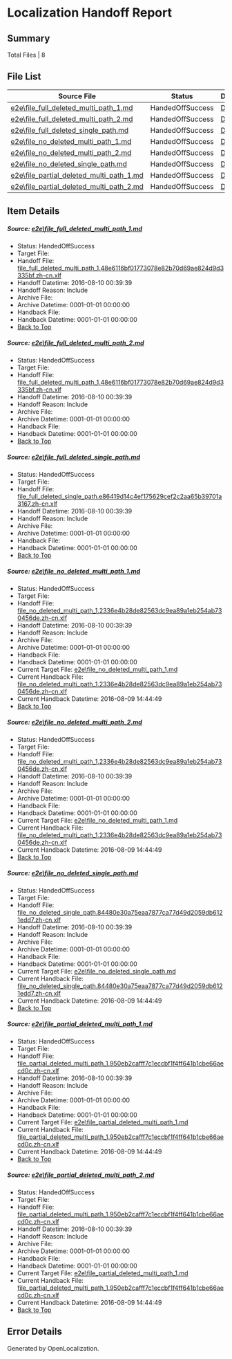 # <a name='report-top'></a> Localization Handoff Report

## Summary
 Total Files | 8

## File List
 Source File | Status | Details 
 ----------- | ------ | ------- 
 [e2e\file_full_deleted_multi_path_1.md](https://github.com/OpenLocalizationTestOrg/oltest/blob/e2e91e9933c97b6b6477ad2547eae224567a9ca8/e2e/file_full_deleted_multi_path_1.md) | HandedOffSuccess | [Details](#9b8400fd4d0a4dbc3f7f1ebfa42e46172e7db0b01)
 [e2e\file_full_deleted_multi_path_2.md](https://github.com/OpenLocalizationTestOrg/oltest/blob/e2e91e9933c97b6b6477ad2547eae224567a9ca8/e2e/file_full_deleted_multi_path_2.md) | HandedOffSuccess | [Details](#9b8400fd4d0a4dbc3f7f1ebfa42e46172e7db0b02)
 [e2e\file_full_deleted_single_path.md](https://github.com/OpenLocalizationTestOrg/oltest/blob/e2e91e9933c97b6b6477ad2547eae224567a9ca8/e2e/file_full_deleted_single_path.md) | HandedOffSuccess | [Details](#b83bbb8324eca87692b703a4a26be2fd8bd08d1a3)
 [e2e\file_no_deleted_multi_path_1.md](https://github.com/OpenLocalizationTestOrg/oltest/blob/e2e91e9933c97b6b6477ad2547eae224567a9ca8/e2e/file_no_deleted_multi_path_1.md) | HandedOffSuccess | [Details](#69b82be18e89443992cd6286b096938cdefa6fd44)
 [e2e\file_no_deleted_multi_path_2.md](https://github.com/OpenLocalizationTestOrg/oltest/blob/e2e91e9933c97b6b6477ad2547eae224567a9ca8/e2e/file_no_deleted_multi_path_2.md) | HandedOffSuccess | [Details](#69b82be18e89443992cd6286b096938cdefa6fd45)
 [e2e\file_no_deleted_single_path.md](https://github.com/OpenLocalizationTestOrg/oltest/blob/e2e91e9933c97b6b6477ad2547eae224567a9ca8/e2e/file_no_deleted_single_path.md) | HandedOffSuccess | [Details](#fbaa6fc76890d679304e7d40f00fa3e252c506696)
 [e2e\file_partial_deleted_multi_path_1.md](https://github.com/OpenLocalizationTestOrg/oltest/blob/e2e91e9933c97b6b6477ad2547eae224567a9ca8/e2e/file_partial_deleted_multi_path_1.md) | HandedOffSuccess | [Details](#be4f6fc5ea18eb7ff792d6228d55436b3c831fe37)
 [e2e\file_partial_deleted_multi_path_2.md](https://github.com/OpenLocalizationTestOrg/oltest/blob/e2e91e9933c97b6b6477ad2547eae224567a9ca8/e2e/file_partial_deleted_multi_path_2.md) | HandedOffSuccess | [Details](#be4f6fc5ea18eb7ff792d6228d55436b3c831fe38)

## Item Details
##### <a name='9b8400fd4d0a4dbc3f7f1ebfa42e46172e7db0b01'></a> Source: [e2e\file_full_deleted_multi_path_1.md](https://github.com/OpenLocalizationTestOrg/oltest/blob/e2e91e9933c97b6b6477ad2547eae224567a9ca8/e2e/file_full_deleted_multi_path_1.md)
* Status: HandedOffSuccess
* Target File: 
* Handoff File: [file_full_deleted_multi_path_1.48e6116bf01773078e82b70d69ae824d9d3335bf.zh-cn.xlf](https://github.com/OpenLocalizationTestOrg/olhandoff-e2e/blob/6bf00e413e0242e8e6ffa28954bafd273cf774c0/ol-handoff/OpenLocalizationTestOrg/ol-test-zhcn/ci/mt/file_full_deleted_multi_path_1.48e6116bf01773078e82b70d69ae824d9d3335bf.zh-cn.xlf)
* Handoff Datetime: 2016-08-10 00:39:39
* Handoff Reason: Include
* Archive File: 
* Archive Datetime: 0001-01-01 00:00:00
* Handback File: 
* Handback Datetime: 0001-01-01 00:00:00
* [Back to Top](#report-top)

##### <a name='9b8400fd4d0a4dbc3f7f1ebfa42e46172e7db0b02'></a> Source: [e2e\file_full_deleted_multi_path_2.md](https://github.com/OpenLocalizationTestOrg/oltest/blob/e2e91e9933c97b6b6477ad2547eae224567a9ca8/e2e/file_full_deleted_multi_path_2.md)
* Status: HandedOffSuccess
* Target File: 
* Handoff File: [file_full_deleted_multi_path_1.48e6116bf01773078e82b70d69ae824d9d3335bf.zh-cn.xlf](https://github.com/OpenLocalizationTestOrg/olhandoff-e2e/blob/6bf00e413e0242e8e6ffa28954bafd273cf774c0/ol-handoff/OpenLocalizationTestOrg/ol-test-zhcn/ci/mt/file_full_deleted_multi_path_1.48e6116bf01773078e82b70d69ae824d9d3335bf.zh-cn.xlf)
* Handoff Datetime: 2016-08-10 00:39:39
* Handoff Reason: Include
* Archive File: 
* Archive Datetime: 0001-01-01 00:00:00
* Handback File: 
* Handback Datetime: 0001-01-01 00:00:00
* [Back to Top](#report-top)

##### <a name='b83bbb8324eca87692b703a4a26be2fd8bd08d1a3'></a> Source: [e2e\file_full_deleted_single_path.md](https://github.com/OpenLocalizationTestOrg/oltest/blob/e2e91e9933c97b6b6477ad2547eae224567a9ca8/e2e/file_full_deleted_single_path.md)
* Status: HandedOffSuccess
* Target File: 
* Handoff File: [file_full_deleted_single_path.e86419d14c4ef175629cef2c2aa65b39701a3167.zh-cn.xlf](https://github.com/OpenLocalizationTestOrg/olhandoff-e2e/blob/6bf00e413e0242e8e6ffa28954bafd273cf774c0/ol-handoff/OpenLocalizationTestOrg/ol-test-zhcn/ci/mt/file_full_deleted_single_path.e86419d14c4ef175629cef2c2aa65b39701a3167.zh-cn.xlf)
* Handoff Datetime: 2016-08-10 00:39:39
* Handoff Reason: Include
* Archive File: 
* Archive Datetime: 0001-01-01 00:00:00
* Handback File: 
* Handback Datetime: 0001-01-01 00:00:00
* [Back to Top](#report-top)

##### <a name='69b82be18e89443992cd6286b096938cdefa6fd44'></a> Source: [e2e\file_no_deleted_multi_path_1.md](https://github.com/OpenLocalizationTestOrg/oltest/blob/e2e91e9933c97b6b6477ad2547eae224567a9ca8/e2e/file_no_deleted_multi_path_1.md)
* Status: HandedOffSuccess
* Target File: 
* Handoff File: [file_no_deleted_multi_path_1.2336e4b28de82563dc9ea89a1eb254ab730456de.zh-cn.xlf](https://github.com/OpenLocalizationTestOrg/olhandoff-e2e/blob/6bf00e413e0242e8e6ffa28954bafd273cf774c0/ol-handoff/OpenLocalizationTestOrg/ol-test-zhcn/ci/mt/file_no_deleted_multi_path_1.2336e4b28de82563dc9ea89a1eb254ab730456de.zh-cn.xlf)
* Handoff Datetime: 2016-08-10 00:39:39
* Handoff Reason: Include
* Archive File: 
* Archive Datetime: 0001-01-01 00:00:00
* Handback File: 
* Handback Datetime: 0001-01-01 00:00:00
* Current Target File: [e2e\file_no_deleted_multi_path_1.md](https://github.com/OpenLocalizationTestOrg/ol-test-zhcn/blob/316a57b159b3c7dfbea912e1774267995c4b1b98/e2e/file_no_deleted_multi_path_1.md)
* Current Handback File: [file_no_deleted_multi_path_1.2336e4b28de82563dc9ea89a1eb254ab730456de.zh-cn.xlf](https://github.com/OpenLocalizationTestOrg/olhandback-e2e/blob/58c720f83b44bfea3e098fb8b6cd907a8d07b16e/ol-handback/OpenLocalizationTestOrg/ol-test-zhcn/ci/mt/file_no_deleted_multi_path_1.2336e4b28de82563dc9ea89a1eb254ab730456de.zh-cn.xlf)
* Current Handback Datetime: 2016-08-09 14:44:49
* [Back to Top](#report-top)

##### <a name='69b82be18e89443992cd6286b096938cdefa6fd45'></a> Source: [e2e\file_no_deleted_multi_path_2.md](https://github.com/OpenLocalizationTestOrg/oltest/blob/e2e91e9933c97b6b6477ad2547eae224567a9ca8/e2e/file_no_deleted_multi_path_2.md)
* Status: HandedOffSuccess
* Target File: 
* Handoff File: [file_no_deleted_multi_path_1.2336e4b28de82563dc9ea89a1eb254ab730456de.zh-cn.xlf](https://github.com/OpenLocalizationTestOrg/olhandoff-e2e/blob/6bf00e413e0242e8e6ffa28954bafd273cf774c0/ol-handoff/OpenLocalizationTestOrg/ol-test-zhcn/ci/mt/file_no_deleted_multi_path_1.2336e4b28de82563dc9ea89a1eb254ab730456de.zh-cn.xlf)
* Handoff Datetime: 2016-08-10 00:39:39
* Handoff Reason: Include
* Archive File: 
* Archive Datetime: 0001-01-01 00:00:00
* Handback File: 
* Handback Datetime: 0001-01-01 00:00:00
* Current Target File: [e2e\file_no_deleted_multi_path_1.md](https://github.com/OpenLocalizationTestOrg/ol-test-zhcn/blob/316a57b159b3c7dfbea912e1774267995c4b1b98/e2e/file_no_deleted_multi_path_1.md)
* Current Handback File: [file_no_deleted_multi_path_1.2336e4b28de82563dc9ea89a1eb254ab730456de.zh-cn.xlf](https://github.com/OpenLocalizationTestOrg/olhandback-e2e/blob/58c720f83b44bfea3e098fb8b6cd907a8d07b16e/ol-handback/OpenLocalizationTestOrg/ol-test-zhcn/ci/mt/file_no_deleted_multi_path_1.2336e4b28de82563dc9ea89a1eb254ab730456de.zh-cn.xlf)
* Current Handback Datetime: 2016-08-09 14:44:49
* [Back to Top](#report-top)

##### <a name='fbaa6fc76890d679304e7d40f00fa3e252c506696'></a> Source: [e2e\file_no_deleted_single_path.md](https://github.com/OpenLocalizationTestOrg/oltest/blob/e2e91e9933c97b6b6477ad2547eae224567a9ca8/e2e/file_no_deleted_single_path.md)
* Status: HandedOffSuccess
* Target File: 
* Handoff File: [file_no_deleted_single_path.84480e30a75eaa7877ca77d49d2059db6121edd7.zh-cn.xlf](https://github.com/OpenLocalizationTestOrg/olhandoff-e2e/blob/6bf00e413e0242e8e6ffa28954bafd273cf774c0/ol-handoff/OpenLocalizationTestOrg/ol-test-zhcn/ci/mt/file_no_deleted_single_path.84480e30a75eaa7877ca77d49d2059db6121edd7.zh-cn.xlf)
* Handoff Datetime: 2016-08-10 00:39:39
* Handoff Reason: Include
* Archive File: 
* Archive Datetime: 0001-01-01 00:00:00
* Handback File: 
* Handback Datetime: 0001-01-01 00:00:00
* Current Target File: [e2e\file_no_deleted_single_path.md](https://github.com/OpenLocalizationTestOrg/ol-test-zhcn/blob/316a57b159b3c7dfbea912e1774267995c4b1b98/e2e/file_no_deleted_single_path.md)
* Current Handback File: [file_no_deleted_single_path.84480e30a75eaa7877ca77d49d2059db6121edd7.zh-cn.xlf](https://github.com/OpenLocalizationTestOrg/olhandback-e2e/blob/58c720f83b44bfea3e098fb8b6cd907a8d07b16e/ol-handback/OpenLocalizationTestOrg/ol-test-zhcn/ci/mt/file_no_deleted_single_path.84480e30a75eaa7877ca77d49d2059db6121edd7.zh-cn.xlf)
* Current Handback Datetime: 2016-08-09 14:44:49
* [Back to Top](#report-top)

##### <a name='be4f6fc5ea18eb7ff792d6228d55436b3c831fe37'></a> Source: [e2e\file_partial_deleted_multi_path_1.md](https://github.com/OpenLocalizationTestOrg/oltest/blob/e2e91e9933c97b6b6477ad2547eae224567a9ca8/e2e/file_partial_deleted_multi_path_1.md)
* Status: HandedOffSuccess
* Target File: 
* Handoff File: [file_partial_deleted_multi_path_1.950eb2cafff7c1eccbf1f4ff641b1cbe66aecd0c.zh-cn.xlf](https://github.com/OpenLocalizationTestOrg/olhandoff-e2e/blob/6bf00e413e0242e8e6ffa28954bafd273cf774c0/ol-handoff/OpenLocalizationTestOrg/ol-test-zhcn/ci/mt/file_partial_deleted_multi_path_1.950eb2cafff7c1eccbf1f4ff641b1cbe66aecd0c.zh-cn.xlf)
* Handoff Datetime: 2016-08-10 00:39:39
* Handoff Reason: Include
* Archive File: 
* Archive Datetime: 0001-01-01 00:00:00
* Handback File: 
* Handback Datetime: 0001-01-01 00:00:00
* Current Target File: [e2e\file_partial_deleted_multi_path_1.md](https://github.com/OpenLocalizationTestOrg/ol-test-zhcn/blob/316a57b159b3c7dfbea912e1774267995c4b1b98/e2e/file_partial_deleted_multi_path_1.md)
* Current Handback File: [file_partial_deleted_multi_path_1.950eb2cafff7c1eccbf1f4ff641b1cbe66aecd0c.zh-cn.xlf](https://github.com/OpenLocalizationTestOrg/olhandback-e2e/blob/58c720f83b44bfea3e098fb8b6cd907a8d07b16e/ol-handback/OpenLocalizationTestOrg/ol-test-zhcn/ci/mt/file_partial_deleted_multi_path_1.950eb2cafff7c1eccbf1f4ff641b1cbe66aecd0c.zh-cn.xlf)
* Current Handback Datetime: 2016-08-09 14:44:49
* [Back to Top](#report-top)

##### <a name='be4f6fc5ea18eb7ff792d6228d55436b3c831fe38'></a> Source: [e2e\file_partial_deleted_multi_path_2.md](https://github.com/OpenLocalizationTestOrg/oltest/blob/e2e91e9933c97b6b6477ad2547eae224567a9ca8/e2e/file_partial_deleted_multi_path_2.md)
* Status: HandedOffSuccess
* Target File: 
* Handoff File: [file_partial_deleted_multi_path_1.950eb2cafff7c1eccbf1f4ff641b1cbe66aecd0c.zh-cn.xlf](https://github.com/OpenLocalizationTestOrg/olhandoff-e2e/blob/6bf00e413e0242e8e6ffa28954bafd273cf774c0/ol-handoff/OpenLocalizationTestOrg/ol-test-zhcn/ci/mt/file_partial_deleted_multi_path_1.950eb2cafff7c1eccbf1f4ff641b1cbe66aecd0c.zh-cn.xlf)
* Handoff Datetime: 2016-08-10 00:39:39
* Handoff Reason: Include
* Archive File: 
* Archive Datetime: 0001-01-01 00:00:00
* Handback File: 
* Handback Datetime: 0001-01-01 00:00:00
* Current Target File: [e2e\file_partial_deleted_multi_path_1.md](https://github.com/OpenLocalizationTestOrg/ol-test-zhcn/blob/316a57b159b3c7dfbea912e1774267995c4b1b98/e2e/file_partial_deleted_multi_path_1.md)
* Current Handback File: [file_partial_deleted_multi_path_1.950eb2cafff7c1eccbf1f4ff641b1cbe66aecd0c.zh-cn.xlf](https://github.com/OpenLocalizationTestOrg/olhandback-e2e/blob/58c720f83b44bfea3e098fb8b6cd907a8d07b16e/ol-handback/OpenLocalizationTestOrg/ol-test-zhcn/ci/mt/file_partial_deleted_multi_path_1.950eb2cafff7c1eccbf1f4ff641b1cbe66aecd0c.zh-cn.xlf)
* Current Handback Datetime: 2016-08-09 14:44:49
* [Back to Top](#report-top)


## Error Details

Generated by OpenLocalization.
